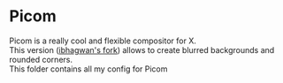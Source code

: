 # Picom

Picom is a really cool and flexible compositor for X.  
This version ([ibhagwan's fork](https://github.com/ibhagwan/picom)) allows to create blurred backgrounds and rounded corners.  
This folder contains all my config for Picom
